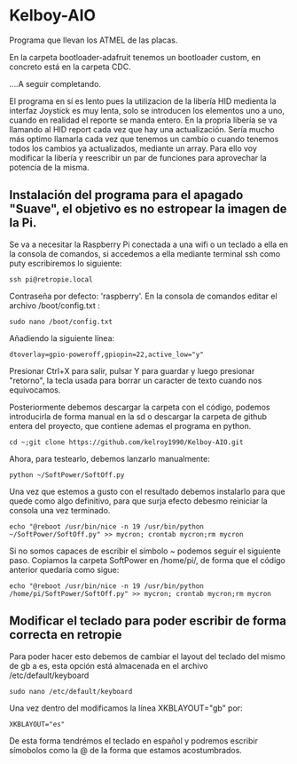 # Kelboy-AIO

Programa que llevan los ATMEL de las placas.

En la carpeta bootloader-adafruit tenemos un bootloader custom, en concreto está en la carpeta CDC.

....A seguir completando.


El programa en sí es lento pues la utilizacion de la libería HID medienta la interfaz Joystick es muy lenta, solo se introducen los elementos uno a uno, cuando en realidad el reporte se manda entero. En la propria libería se va llamando al HID report cada vez que hay una actualización.
Sería mucho más optimo llamarla cada vez que tenemos un cambio o cuando tenemos todos los cambios ya actualizados, mediante un array. Para ello voy modificar la libería y reescribir un par de funciones para aprovechar la potencia de la misma.

Instalación del programa para el apagado "Suave", el objetivo es no estropear la imagen de la Pi.
-----------

Se va a necesitar la Raspberry Pi conectada a una wifi o un teclado a ella en la consola de comandos, si accedemos a ella mediante terminal ssh como puty escribiremos lo siguiente:

```
ssh pi@retropie.local
```

Contraseña por defecto: 'raspberry'. En la consola de comandos editar el archivo /boot/config.txt :

```
sudo nano /boot/config.txt
```

Añadiendo la siguiente línea:

```
dtoverlay=gpio-poweroff,gpiopin=22,active_low="y"
```

Presionar Ctrl+X para salir, pulsar Y para guardar y luego presionar "retorno", la tecla usada para borrar un caracter de texto cuando nos equivocamos.

Posteriormente debemos descargar la carpeta con el código, podemos introducirla de forma manual en la sd o descargar la carpeta de github entera del proyecto, que contiene ademas el programa en python.

```
cd ~;git clone https://github.com/kelroy1990/Kelboy-AIO.git
```

Ahora, para testearlo, debemos lanzarlo manualmente:
```
python ~/SoftPower/SoftOff.py
```

Una vez que estemos a gusto con el resultado debemos instalarlo para que quede como algo definitivo, para que surja efecto debesmo reiniciar la consola una vez terminado.

```
echo "@reboot /usr/bin/nice -n 19 /usr/bin/python ~/SoftPower/SoftOff.py" >> mycron; crontab mycron;rm mycron
```

Si no somos capaces de escribir el símbolo ~ podemos seguir el siguiente paso. Copiamos la carpeta SoftPower en /home/pi/, de forma que el código anterior quedaría como sigue:

```
echo "@reboot /usr/bin/nice -n 19 /usr/bin/python /home/pi/SoftPower/SoftOff.py" >> mycron; crontab mycron;rm mycron
```

Modificar el teclado para poder escribir de forma correcta en retropie
-----------

Para poder hacer esto debemos de cambiar el layout del teclado del mismo de gb a es, esta opción está almacenada en el archivo /etc/default/keyboard

```
sudo nano /etc/default/keyboard
```

Una vez dentro del modificamos la línea XKBLAYOUT="gb" por:

```
XKBLAYOUT="es"
```
De esta forma tendrémos el teclado en español y podremos escribir símobolos como la @ de la forma que estamos acostumbrados.
